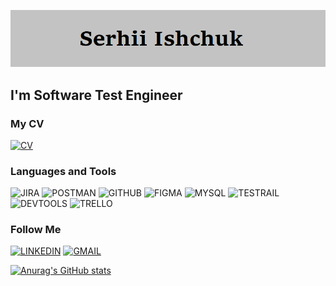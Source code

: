  [![Header](https://github.com/SerhiiIshchuk/SerhiiIshchuk/blob/main/assets/Header.png)](https://www.linkedin.com/in/serhii-isa/)

 ## I'm Software Test Engineer

 ### My CV
 [![CV](https://img.shields.io/badge/-<CV>-090909?style=for-the-badge&logo=CV)](https://drive.google.com/file/d/1FnD-S8o9QluxMhvWq94I87HUAUJHWXr7/view?usp=share_link)

 ### Languages and Tools
 ![JIRA](https://img.shields.io/badge/-<JIRA>-090909?style=for-the-badge&logo=Jira)
 ![POSTMAN](https://img.shields.io/badge/-<POSTMAN>-090909?style=for-the-badge&logo=Postman)
 ![GITHUB](https://img.shields.io/badge/-<GITHUB>-090909?style=for-the-badge&logo=GITHUB)
 ![FIGMA](https://img.shields.io/badge/-<FIGMA>-090909?style=for-the-badge&logo=FIGMA)
 ![MYSQL](https://img.shields.io/badge/-<MYSQL>-090909?style=for-the-badge&logo=MYSQL)
 ![TESTRAIL](https://img.shields.io/badge/-<TESTRAIL>-090909?style=for-the-badge&logo=TESTRAIL)
 ![DEVTOOLS](https://img.shields.io/badge/-<DEVTOOLS>-090909?style=for-the-badge&logo=DEVTOOLS) 
 ![TRELLO](https://img.shields.io/badge/-<TRELLO>-090909?style=for-the-badge&logo=TRELLO)

 ### Follow Me
[![LINKEDIN](https://img.shields.io/badge/-<LINKEDIN>-090909?style=for-the-badge&logo=LINKEDIN)](https://www.linkedin.com/in/serhii-isa/)
[![GMAIL](https://img.shields.io/badge/-<GMAIL>-090909?style=for-the-badge&logo=GMAIL)](89Ishchuk@gmail.com)

[![Anurag's GitHub stats](https://github-readme-stats.vercel.app/api?username=SerhiiIshchuk)](https://github.com/SerhiiIshchuk/github-readme-stats)

